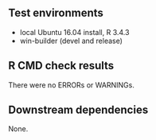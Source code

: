 ## Test environments
* local Ubuntu 16.04 install, R 3.4.3
* win-builder (devel and release)

## R CMD check results
There were no ERRORs or WARNINGs. 

## Downstream dependencies
None.


